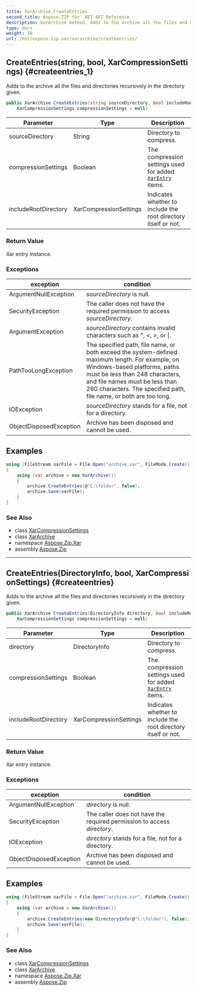 ```yaml
---
title: XarArchive.CreateEntries
second_title: Aspose.ZIP for .NET API Reference
description: XarArchive method. Adds to the archive all the files and directories recursively in the directory given
type: docs
weight: 30
url: /net/aspose.zip.xar/xararchive/createentries/
---
```

## CreateEntries(string, bool, XarCompressionSettings) {#createentries_1}

Adds to the archive all the files and directories recursively in the directory given.

```csharp
public XarArchive CreateEntries(string sourceDirectory, bool includeRootDirectory = true, 
    XarCompressionSettings compressionSettings = null)
```

| Parameter | Type | Description |
| --- | --- | --- |
| sourceDirectory | String | Directory to compress. |
| compressionSettings | Boolean | The compression settings used for added [`XarEntry`](../../xarentry/) items. |
| includeRootDirectory | XarCompressionSettings | Indicates whether to include the root directory itself or not. |

### Return Value

Xar entry instance.

### Exceptions

| exception | condition |
| --- | --- |
| ArgumentNullException | *sourceDirectory* is null. |
| SecurityException | The caller does not have the required permission to access *sourceDirectory*. |
| ArgumentException | *sourceDirectory* contains invalid characters such as ", &lt;, &gt;, or &#x7C;. |
| PathTooLongException | The specified path, file name, or both exceed the system-defined maximum length. For example, on Windows-based platforms, paths must be less than 248 characters, and file names must be less than 260 characters. The specified path, file name, or both are too long. |
| IOException | *sourceDirectory* stands for a file, not for a directory. |
| ObjectDisposedException | Archive has been disposed and cannot be used. |

## Examples

```csharp
using (FileStream xarFile = File.Open("archive.xar", FileMode.Create))
{
    using (var archive = new XarArchive())
    {
        archive.CreateEntries(@"C:\folder", false);
        archive.Save(xarFile);
    }
}
```

### See Also

* class [XarCompressionSettings](../../xarcompressionsettings/)
* class [XarArchive](../)
* namespace [Aspose.Zip.Xar](../../xararchive/)
* assembly [Aspose.Zip](../../../)

---

## CreateEntries(DirectoryInfo, bool, XarCompressionSettings) {#createentries}

Adds to the archive all the files and directories recursively in the directory given.

```csharp
public XarArchive CreateEntries(DirectoryInfo directory, bool includeRootDirectory = true, 
    XarCompressionSettings compressionSettings = null)
```

| Parameter | Type | Description |
| --- | --- | --- |
| directory | DirectoryInfo | Directory to compress. |
| compressionSettings | Boolean | The compression settings used for added [`XarEntry`](../../xarentry/) items. |
| includeRootDirectory | XarCompressionSettings | Indicates whether to include the root directory itself or not. |

### Return Value

Xar entry instance.

### Exceptions

| exception | condition |
| --- | --- |
| ArgumentNullException | *directory* is null. |
| SecurityException | The caller does not have the required permission to access *directory*. |
| IOException | *directory* stands for a file, not for a directory. |
| ObjectDisposedException | Archive has been disposed and cannot be used. |

## Examples

```csharp
using (FileStream xarFile = File.Open("archive.xar", FileMode.Create))
{
    using (var archive = new XarArchive())
    {
        archive.CreateEntries(new DirectoryInfo(@"C:\folder"), false);
        archive.Save(xarFile);
    }
}
```

### See Also

* class [XarCompressionSettings](../../xarcompressionsettings/)
* class [XarArchive](../)
* namespace [Aspose.Zip.Xar](../../xararchive/)
* assembly [Aspose.Zip](../../../)


